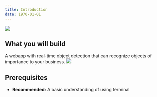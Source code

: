 ```yaml
---
title: Introduction
date: 1970-01-01
---
```


![](https://d2mxuefqeaa7sj.cloudfront.net/s_50BD1551C2CA022B9CF9D8DF0A28275DB7ACF3DBDD5764C0CB12B3AF3B1E0766_1541978358303_schematic2.png)

## What you will build
A webapp with real-time object detection that can recognize objects of importance to your business.
![](https://pbs.twimg.com/ext_tw_video_thumb/1081237384900067328/pu/img/N6LtMOnFda-2BACG.jpg)

## Prerequisites
* **Recommended:** A basic understanding of using terminal